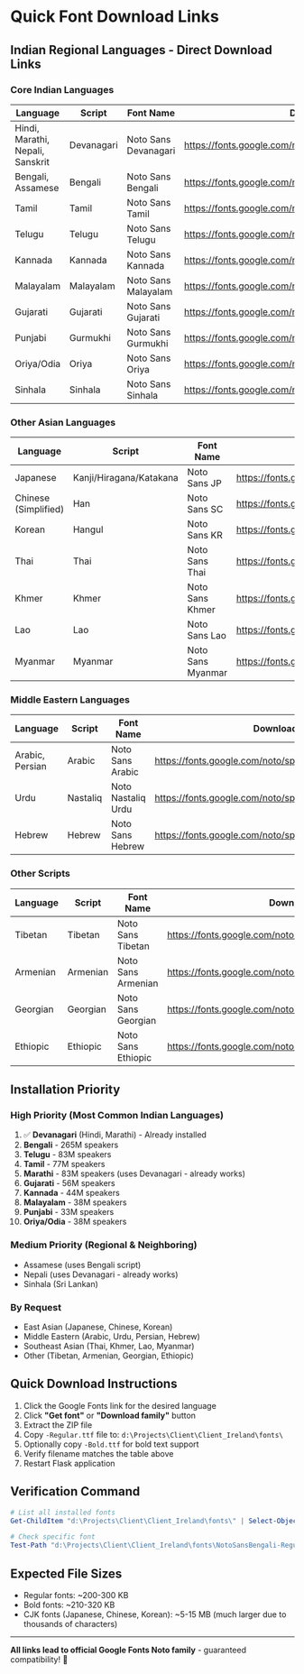 # Quick Font Download Links

## Indian Regional Languages - Direct Download Links

### Core Indian Languages

| Language | Script | Font Name | Download Link |
|----------|--------|-----------|---------------|
| Hindi, Marathi, Nepali, Sanskrit | Devanagari | Noto Sans Devanagari | https://fonts.google.com/noto/specimen/Noto+Sans+Devanagari |
| Bengali, Assamese | Bengali | Noto Sans Bengali | https://fonts.google.com/noto/specimen/Noto+Sans+Bengali |
| Tamil | Tamil | Noto Sans Tamil | https://fonts.google.com/noto/specimen/Noto+Sans+Tamil |
| Telugu | Telugu | Noto Sans Telugu | https://fonts.google.com/noto/specimen/Noto+Sans+Telugu |
| Kannada | Kannada | Noto Sans Kannada | https://fonts.google.com/noto/specimen/Noto+Sans+Kannada |
| Malayalam | Malayalam | Noto Sans Malayalam | https://fonts.google.com/noto/specimen/Noto+Sans+Malayalam |
| Gujarati | Gujarati | Noto Sans Gujarati | https://fonts.google.com/noto/specimen/Noto+Sans+Gujarati |
| Punjabi | Gurmukhi | Noto Sans Gurmukhi | https://fonts.google.com/noto/specimen/Noto+Sans+Gurmukhi |
| Oriya/Odia | Oriya | Noto Sans Oriya | https://fonts.google.com/noto/specimen/Noto+Sans+Oriya |
| Sinhala | Sinhala | Noto Sans Sinhala | https://fonts.google.com/noto/specimen/Noto+Sans+Sinhala |

### Other Asian Languages

| Language | Script | Font Name | Download Link |
|----------|--------|-----------|---------------|
| Japanese | Kanji/Hiragana/Katakana | Noto Sans JP | https://fonts.google.com/noto/specimen/Noto+Sans+JP |
| Chinese (Simplified) | Han | Noto Sans SC | https://fonts.google.com/noto/specimen/Noto+Sans+SC |
| Korean | Hangul | Noto Sans KR | https://fonts.google.com/noto/specimen/Noto+Sans+KR |
| Thai | Thai | Noto Sans Thai | https://fonts.google.com/noto/specimen/Noto+Sans+Thai |
| Khmer | Khmer | Noto Sans Khmer | https://fonts.google.com/noto/specimen/Noto+Sans+Khmer |
| Lao | Lao | Noto Sans Lao | https://fonts.google.com/noto/specimen/Noto+Sans+Lao |
| Myanmar | Myanmar | Noto Sans Myanmar | https://fonts.google.com/noto/specimen/Noto+Sans+Myanmar |

### Middle Eastern Languages

| Language | Script | Font Name | Download Link |
|----------|--------|-----------|---------------|
| Arabic, Persian | Arabic | Noto Sans Arabic | https://fonts.google.com/noto/specimen/Noto+Sans+Arabic |
| Urdu | Nastaliq | Noto Nastaliq Urdu | https://fonts.google.com/noto/specimen/Noto+Nastaliq+Urdu |
| Hebrew | Hebrew | Noto Sans Hebrew | https://fonts.google.com/noto/specimen/Noto+Sans+Hebrew |

### Other Scripts

| Language | Script | Font Name | Download Link |
|----------|--------|-----------|---------------|
| Tibetan | Tibetan | Noto Sans Tibetan | https://fonts.google.com/noto/specimen/Noto+Sans+Tibetan |
| Armenian | Armenian | Noto Sans Armenian | https://fonts.google.com/noto/specimen/Noto+Sans+Armenian |
| Georgian | Georgian | Noto Sans Georgian | https://fonts.google.com/noto/specimen/Noto+Sans+Georgian |
| Ethiopic | Ethiopic | Noto Sans Ethiopic | https://fonts.google.com/noto/specimen/Noto+Sans+Ethiopic |

## Installation Priority

### High Priority (Most Common Indian Languages)
1. ✅ **Devanagari** (Hindi, Marathi) - Already installed
2. **Bengali** - 265M speakers
3. **Telugu** - 83M speakers
4. **Tamil** - 77M speakers
5. **Marathi** - 83M speakers (uses Devanagari - already works)
6. **Gujarati** - 56M speakers
7. **Kannada** - 44M speakers
8. **Malayalam** - 38M speakers
9. **Punjabi** - 33M speakers
10. **Oriya/Odia** - 38M speakers

### Medium Priority (Regional & Neighboring)
- Assamese (uses Bengali script)
- Nepali (uses Devanagari - already works)
- Sinhala (Sri Lankan)

### By Request
- East Asian (Japanese, Chinese, Korean)
- Middle Eastern (Arabic, Urdu, Persian, Hebrew)
- Southeast Asian (Thai, Khmer, Lao, Myanmar)
- Other (Tibetan, Armenian, Georgian, Ethiopic)

## Quick Download Instructions

1. Click the Google Fonts link for the desired language
2. Click **"Get font"** or **"Download family"** button
3. Extract the ZIP file
4. Copy `-Regular.ttf` file to: `d:\Projects\Client\Client_Ireland\fonts\`
5. Optionally copy `-Bold.ttf` for bold text support
6. Verify filename matches the table above
7. Restart Flask application

## Verification Command

```powershell
# List all installed fonts
Get-ChildItem "d:\Projects\Client\Client_Ireland\fonts\" | Select-Object Name, Length

# Check specific font
Test-Path "d:\Projects\Client\Client_Ireland\fonts\NotoSansBengali-Regular.ttf"
```

## Expected File Sizes

- Regular fonts: ~200-300 KB
- Bold fonts: ~210-320 KB
- CJK fonts (Japanese, Chinese, Korean): ~5-15 MB (much larger due to thousands of characters)

---

**All links lead to official Google Fonts Noto family** - guaranteed compatibility! 🎯
